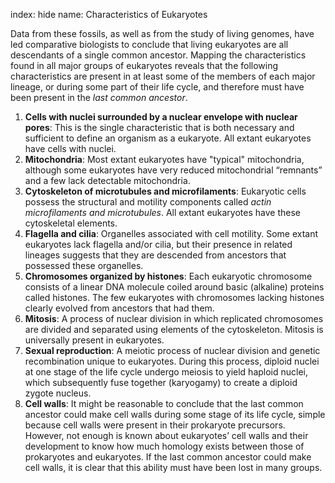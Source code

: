 index: hide
name: Characteristics of Eukaryotes

Data from these fossils, as well as from the study of living genomes, have led comparative biologists to conclude that living eukaryotes are all descendants of a single common ancestor. Mapping the characteristics found in all major groups of eukaryotes reveals that the following characteristics are present in at least some of the members of each major lineage, or during some part of their life cycle, and therefore must have been present in the  *last common ancestor*.

  1.  **Cells with nuclei surrounded by a nuclear envelope with nuclear pores**: This is the single characteristic that is both necessary and sufficient to define an organism as a eukaryote. All extant eukaryotes have cells with nuclei.
  2.  **Mitochondria**: Most extant eukaryotes have "typical" mitochondria, although some eukaryotes have very reduced mitochondrial “remnants” and a few lack detectable mitochondria.
  3.  **Cytoskeleton of microtubules and microfilaments**: Eukaryotic cells possess the structural and motility components called  *actin microfilaments and microtubules*. All extant eukaryotes have these cytoskeletal elements.
  4.  **Flagella and cilia**: Organelles associated with cell motility. Some extant eukaryotes lack flagella and/or cilia, but their presence in related lineages suggests that they are descended from ancestors that possessed these organelles.
  5.  **Chromosomes organized by histones**: Each eukaryotic chromosome consists of a linear DNA molecule coiled around basic (alkaline) proteins called histones. The few eukaryotes with chromosomes lacking histones clearly evolved from ancestors that had them.
  6.  **Mitosis**: A process of nuclear division in which replicated chromosomes are divided and separated using elements of the cytoskeleton. Mitosis is universally present in eukaryotes.
  7.  **Sexual reproduction**: A meiotic process of nuclear division and genetic recombination unique to eukaryotes. During this process, diploid nuclei at one stage of the life cycle undergo meiosis to yield haploid nuclei, which subsequently fuse together (karyogamy) to create a diploid zygote nucleus.
  8.  **Cell walls**: It might be reasonable to conclude that the last common ancestor could make cell walls during some stage of its life cycle, simple because cell walls were present in their prokaryote precursors. However, not enough is known about eukaryotes’ cell walls and their development to know how much homology exists between those of prokaryotes and eukaryotes. If the last common ancestor could make cell walls, it is clear that this ability must have been lost in many groups.
